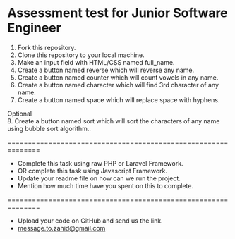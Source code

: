# Assessment test for Junior Software Engineer

1. Fork this repository.
2. Clone this repository to your local machine.
3. Make an input field with HTML/CSS named full_name.
4. Create a button named reverse which will reverse any name.
5. Create a button named counter which will count vowels in any name.
6. Create a button named character which will find 3rd character of any name.
7. Create a button named space which will replace space with hyphens.

Optional <br/> 8. Create a button named sort which will sort the characters of any name using bubble sort algorithm..

==============================================================

-   Complete this task using raw PHP or Laravel Framework.
-   OR complete this task using Javascript Framework.
-   Update your readme file on how can we run the project.
-   Mention how much time have you spent on this to complete.

==============================================================

-   Upload your code on GitHub and send us the link.
-   message.to.zahid@gmail.com
